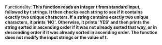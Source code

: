 Functionality: **This function reads an integer t from standard input, followed by t strings. It then checks each string to see if it contains exactly two unique characters. If a string contains exactly two unique characters, it prints 'NO'. Otherwise, it prints 'YES' and then prints the string sorted in ascending order if it was not already sorted that way, or in descending order if it was already sorted in ascending order. The function does not modify the input strings or the value of t.**